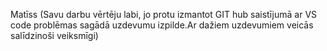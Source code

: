 Matīss (Savu darbu vērtēju labi, jo protu izmantot GIT hub saistījumā ar VS code problēmas sagādā uzdevumu izpilde.Ar dažiem uzdevumiem veicās salīdzinoši veiksmīgi)